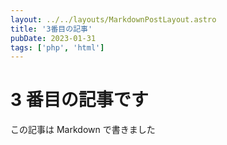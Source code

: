 ```yaml
---
layout: ../../layouts/MarkdownPostLayout.astro
title: '3番目の記事'
pubDate: 2023-01-31
tags: ['php', 'html']
---
```


# 3 番目の記事です

この記事は Markdown で書きました
